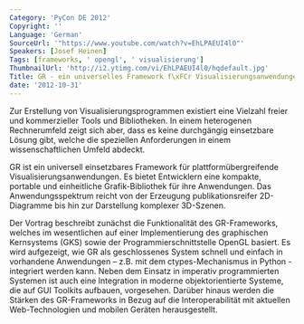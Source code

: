 ```yaml
---
Category: 'PyCon DE 2012'
Copyright: ''
Language: 'German'
SourceUrl: '"https://www.youtube.com/watch?v=EhLPAEUI4l0"'
Speakers: [Josef Heinen]
Tags: [frameworks, ' opengl', ' visualisierung']
ThumbnailUrl: 'http://i2.ytimg.com/vi/EhLPAEUI4l0/hqdefault.jpg'
Title: GR - ein universelles Framework f\xFCr Visualisierungsanwendungen\
date: '2012-10-31'
---
```

Zur Erstellung von Visualisierungsprogrammen existiert eine Vielzahl freier
und kommerzieller Tools und Bibliotheken. In einem heterogenen Rechnerumfeld
zeigt sich aber, dass es keine durchgängig einsetzbare Lösung gibt, welche die
speziellen Anforderungen in einem wissenschaftlichen Umfeld abdeckt.

GR ist ein universell einsetzbares Framework für plattformübergreifende
Visualisierungsanwendungen. Es bietet Entwicklern eine kompakte, portable und
einheitliche Grafik-Bibliothek für ihre Anwendungen. Das Anwendungsspektrum
reicht von der Erzeugung publikationsreifer 2D-Diagramme bis hin zur
Darstellung komplexer 3D-Szenen.

Der Vortrag beschreibt zunächst die Funktionalität des GR-Frameworks, welches
im wesentlichen auf einer Implementierung des graphischen Kernsystems (GKS)
sowie der Programmierschnittstelle OpenGL basiert. Es wird aufgezeigt, wie GR
als geschlossenes System schnell und einfach in vorhandene Anwendungen – z.B.
mit dem ctypes-Mechanismus in Python - integriert werden kann. Neben dem
Einsatz in imperativ programmierten Systemen ist auch eine Integration in
moderne objektorientierte Systeme, die auf GUI Toolkits aufbauen, vorgesehen.
Darüber hinaus werden die Stärken des GR-Frameworks in Bezug auf die
Interoperabilität mit aktuellen Web-Technologien und mobilen Geräten
herausgestellt.

